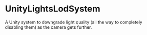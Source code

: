 # UnityLightsLodSystem
A Unity system to downgrade light quality (all the way to completely disabling them) as the camera gets further.
